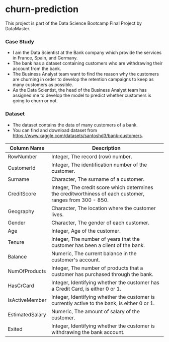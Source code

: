 # churn-prediction
This project is part of the Data Science Bootcamp Final Project by DataMaster.
### Case Study
- I am the Data Scientist at the Bank company which provide the services in France, Spain, and Germany.
- The bank has a dataset containing customers who are withdrawing their account from the bank.
- The Business Analyst team want to find the reason why the customers are churning in order to develop the retention campaigns to keep as many customers as possible. 
- As the Data Scientist, the head of the Business Analyst team has assigned me to develop the model to predict whether customers is going to churn or not.
### Dataset
- The dataset contains the data of many customers of a bank.
- You can find and download dataset from https://www.kaggle.com/datasets/santoshd3/bank-customers.

| Column Name     | Description     |
|-----------------|-----------------|
| RowNumber       | Integer, The record (row) number. |
| CustomerId      | Integer, The identification number of the customer. |
| Surname         | Character, The surname of a customer. |
| CreditScore     | Integer, The credit score which determines the creditworthiness of each customer, ranges from 300 - 850. |
| Geography       | Character, The location where the customer lives. |
| Gender          | Character, The gender of each customer. |
| Age             | Integer, Age of the customer. |
| Tenure          | Integer, The number of years that the customer has been a client of the bank. |
| Balance         | Numeric, The current balance in the customer's account. |
| NumOfProducts   | Integer, The number of products that a customer has purchased through the bank. |
| HasCrCard       | Integer, Identifying whether the customer has a Credit Card, is either 0 or 1. |
| IsActiveMember  | Integer, Identifying whether the customer is currently active to the bank, is either 0 or 1. |
| EstimatedSalary | Numeric, The amount of salary of the customer. |
| Exited          | Integer, Identifying whether the customer is withdrawing the bank account. |
